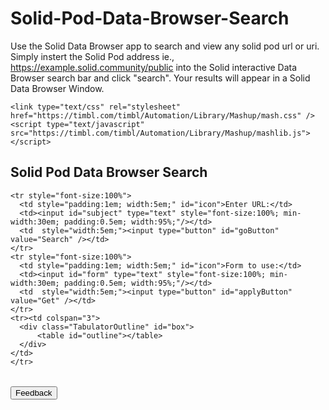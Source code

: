 # Solid-Pod-Data-Browser-Search
Use the Solid Data Browser app to search and view any solid pod url or uri. Simply instert the Solid Pod address ie., https://example.solid.community/public into the Solid interactive Data Browser search bar and click "search". Your results will appear in a Solid Data Browser Window.
<!DOCTYPE html>
<html id="docHTML">
<head>
  <title>Solid Pod Data Browser</title>
  <meta content="text/html; charset=UTF-8" http-equiv="content-type">
  <!-- was https://solid.github.io/solid-panes/style/tabbedtab.css   -->
  
    <link type="text/css" rel="stylesheet" href="https://timbl.com/timbl/Automation/Library/Mashup/mash.css" />
    <script type="text/javascript" src="https://timbl.com/timbl/Automation/Library/Mashup/mashlib.js"></script>

<script>
document.addEventListener('DOMContentLoaded', function() {
    const panes = require('mashlib')
    const UI = panes.UI
    const $rdf = UI.rdf
    const dom = document
    $rdf.Fetcher.crossSiteProxyTemplate = self.origin + '/xss?uri={uri}';
    var uri = window.location.href;
    // window.document.title = 'Data browser: ' + uri;
    var kb = UI.store;
    var outliner = panes.getOutliner(dom)

    function complainIfBad (ok, message) {
      if (ok) return
      let msg = box.appendChild(dom.createElement('p'))
      msg.textContent = message
    }

    function expandDataBowser ( event ) {
      let uri = $rdf.uri.join(subjectEle.value, window.location.href)
      console.log("User field " + subjectEle.value)
      console.log("User requests " + uri)

      const params = new URLSearchParams(location.search)
      params.set('uri', uri);
      window.history.replaceState({}, '', `${location.pathname}?${params}`);

      var subject = kb.sym(uri);
      // UI.widgets.makeDraggable(icon, subject) // beware many handlers piling up
      outliner.GotoSubject(subject, true, undefined, true, undefined);
    }

    async function applyForm ( event ) {
      let uri = $rdf.uri.join(subjectEle.value, window.location.href)
      let subject = $rdf.sym(uri)
      console.log("Subject field " + subjectEle.value)
      console.log("Loading subject: " + subject)
      await kb.fetcher.load(subject)
      console.log("Loaded subject. ")

      let formURI = $rdf.uri.join(formEle.value, window.location.href)
      let form = $rdf.sym(formURI)
      console.log("Form field " + formEle.value)
      console.log("Loading form: " + form)
      await kb.fetcher.load(form)
      console.log("Loaded form. ✅")

      console.log('Check predicates in form...')
      const predicates = kb.statementsMatching(null, UI.ns.ui('property')).map(st => st.object)
      var ontologyURIs = {}
      for (var pred of predicates) {
        console.log('        predicate: ' + pred)
        let nsuri = pred.doc().uri
        ontologyURIs[nsuri] = true
      }
      for (let ontURI in ontologyURIs) {
        let ontology = $rdf.sym(ontURI)
        ontURI = ontURI.replace(/^http:/, 'https:') // hack for browser security -- sigh
        if (ontURI.startsWith('https://purl.org/dc/terms/')) {
          console.log('   Using W3C archive version of ' + ontURI)
          ontURI = ontURI.replace(/^https:\/\//, 'https://www.w3.org/archive/')
          // ontURI = 'https://www.w3.org/archive/purl.org/dc/terms/ontology.rdf'
        }
        addToTray(ontology)
        console.log('Loading ontology URI ' + ontURI)
        let options = { withCredentials: false} // sigh more browser security
        try {
          await kb.fetcher.load(ontURI, options) // or could pass array ontologyURIs.keys
        } catch (err) {
          complainIfBad(false, ontURI + ' ' + err)
        }
      }

      const params = new URLSearchParams(location.search)
      params.set('subject', subject.uri);
      params.set('form', form.uri);
      window.history.replaceState({}, '', `${location.pathname}?${params}`);

      let store = subject.doc() // @@ need footprints, allow user cotrol of store

      UI.log.debug = console.log // @@ for testing

      UI.widgets.appendForm(dom, box, {}, subject, form, store, complainIfBad)

      // UI.widgets.makeDraggable(icon, subject) // beware many handlers piling up
      // outliner.GotoSubject(subject, true, undefined, true, undefined);
    }

    async function addToTray (thing) {
      console.log('Add to tray:' + thing)
      function deleteThis () {
        // @@ logical removal from tray collection
        tray.removeChild(card)
      }
      var already = {}
      for (var ele of tray.children) {
        if (ele.subject) {
          already[ele.subject.uri] = true
        }
      }
      if (already[thing.uri]) {
        console.log('    dropped object already in tray. ignore.' + thing)
        return
      }

      var tr = UI.widgets.personTR(dom, null, thing, { deleteFunction: deleteThis}) // @@ add delete
      var card = dom.createElement('table') // its own
      card.appendChild(tr)

      card.subject = thing
      card.style.backgroundColor = '#8e8'
      card.style.borderRadius = '1em'
      card.style.margin = '0.3em'
      tray.appendChild(card)
    }

    async function handleURIsDroppedOnTray (uris) {
      for (uri of uris) {
        console.log('dropped uri: ' + uri)
        await addToTray($rdf.sym(uri))
      }
    }

    const box = dom.getElementById('box')
    const formEle = dom.getElementById('form')
    const subjectEle = dom.getElementById('subject')
    const goButton = dom.getElementById('goButton')
    const applyButton =  dom.getElementById('applyButton')
    /*
    subject.addEventListener('keyup', function (e) {
      if (e.keyCode === 13) {
        expandDataBowser(e)
      }
    }, false)
    */

    const tray = box.appendChild(dom.createElement('div'))
    tray.style = 'background-color: #ccc; padding: 1em; border-radius: 1em; min-width:30em; min-height: 5em;'
    UI.widgets.makeDropTarget(tray, handleURIsDroppedOnTray)

    // Basic stuff:

    goButton.addEventListener('click', expandDataBowser, false);
    applyButton.addEventListener('click', applyForm, false);

    let initialSubject = new URLSearchParams(self.location.search).get("subject")
    if (initialSubject) {
      subjectEle.value = initialSubject
    }
    let initialForm = new URLSearchParams(self.location.search).get("form")
    if (initialForm) {
      formEle.value = initialForm
    } else {
      // formEle.value = 'https://index,solid.community'
    }

    goButton.addEventListener('click', expandDataBowser, false);
    let initial = new URLSearchParams(self.location.search).get("uri")
    if (initial) {
      subject.value = initial
    } else {
      console.log('ready for user input')
      // subjectEle.value = 'https://index.solid.community' // @@ testing
    }

    async function main () {
      await addToTray($rdf.sym('https://index.solid.community'))
      await addToTray($rdf.sym('https://index.solid.community/card#i'))
      await addToTray($rdf.sym('https://index.solid.community'))
    }

    if (initialSubject && initialForm) {
      console.log('All parms in URL search -> do immediately')
      applyForm()
    } else {
      console.log('ready for user input')
    }
    main()
});
</script>
</head>
<body>
  <table style="width:100%;">
    <h2>Solid Pod Data Browser Search</h2>
    
    <tr style="font-size:100%">
      <td style="padding:1em; width:5em;" id="icon">Enter URL:</td>
      <td><input id="subject" type="text" style="font-size:100%; min-width:30em; padding:0.5em; width:95%;"/></td>
      <td  style="width:5em;"><input type="button" id="goButton" value="Search" /></td>
    </tr>
    <tr style="font-size:100%">
      <td style="padding:1em; width:5em;" id="icon">Form to use:</td>
      <td><input id="form" type="text" style="font-size:100%; min-width:30em; padding:0.5em; width:95%;"/></td>
      <td  style="width:5em;"><input type="button" id="applyButton" value="Get" /></td>
    </tr>
    <tr><td colspan="3">
      <div class="TabulatorOutline" id="box">
          <table id="outline"></table>
      </div>
    </td>
    </tr>
</table>
  <button type="button" onclick="alert('Thank you for checking out the Solid Pod Search App Please email me with your feedback solid@inrupt.community')">Feedback</button>
</body>
</html
